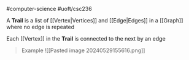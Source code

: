 #computer-science 
#uoft/csc236 

A **Trail** is a list of [[Vertex|Vertices]] and [[Edge|Edges]] in a [[Graph]] where no edge is repeated

Each [[Vertex]] in the **Trail** is connected to the next by an edge

> Example
> 	![[Pasted image 20240529155616.png]]